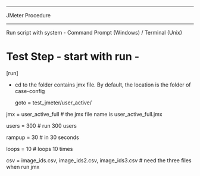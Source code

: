 
- - - - - - - - - - -
JMeter Procedure
- - - - - - - - - - -

Run script with system - Command Prompt (Windows) / Terminal (Unix)


# Test Step - start with run - 
[run]

  - cd to the folder contains jmx file. By default, the location is the folder of case-config

	goto = test_jmeter/user_active/  
	
jmx = user_active_full # the jmx file name is user_active_full.jmx

users = 300    # run 300 users

rampup = 30    # in 30 seconds

loops = 10    # loops 10 times

csv = image_ids.csv, image_ids2.csv, image_ids3.csv    #  need the three files when run jmx


